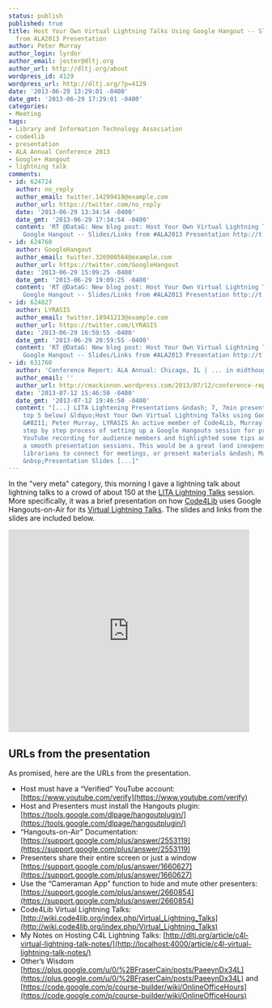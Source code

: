 ```yaml
---
status: publish
published: true
title: Host Your Own Virtual Lightning Talks Using Google Hangout -- Slides and Links
  from ALA2013 Presentation
author: Peter Murray
author_login: lyrdor
author_email: jester@dltj.org
author_url: http://dltj.org/about
wordpress_id: 4129
wordpress_url: http://dltj.org/?p=4129
date: '2013-06-29 13:29:01 -0400'
date_gmt: '2013-06-29 17:29:01 -0400'
categories:
- Meeting
tags:
- Library and Information Technology Association
- code4lib
- presentation
- ALA Annual Conference 2013
- Google+ Hangout
- lightning talk
comments:
- id: 624724
  author: no_reply
  author_email: twitter.14299418@example.com
  author_url: https://twitter.com/no_reply
  date: '2013-06-29 13:34:54 -0400'
  date_gmt: '2013-06-29 17:34:54 -0400'
  content: 'RT @DataG: New blog post: Host Your Own Virtual Lightning Talks Using
    Google Hangout -- Slides/Links from #ALA2013 Presentation http://t.co&hellip;'
- id: 624760
  author: GoogleHangout
  author_email: twitter.326900564@example.com
  author_url: https://twitter.com/GoogleHangout
  date: '2013-06-29 15:09:25 -0400'
  date_gmt: '2013-06-29 19:09:25 -0400'
  content: 'RT @DataG: New blog post: Host Your Own Virtual Lightning Talks Using
    Google Hangout -- Slides/Links from #ALA2013 Presentation http://t.co&hellip;'
- id: 624827
  author: LYRASIS
  author_email: twitter.18941213@example.com
  author_url: https://twitter.com/LYRASIS
  date: '2013-06-29 16:59:55 -0400'
  date_gmt: '2013-06-29 20:59:55 -0400'
  content: 'RT @DataG: New blog post: Host Your Own Virtual Lightning Talks Using
    Google Hangout -- Slides/Links from #ALA2013 Presentation http://t.co&hellip;'
- id: 631760
  author: 'Conference Report: ALA Annual: Chicago, IL | ... in midthought...'
  author_email: ''
  author_url: http://cmackinnon.wordpress.com/2013/07/12/conference-report-ala-annual-chicago-il/
  date: '2013-07-12 15:46:50 -0400'
  date_gmt: '2013-07-12 19:46:50 -0400'
  content: "[...] LITA Lightening Presentations &ndash; 7, 7min presentations (my
    top 5 below) &ldquo;Host Your Own Virtual Lightning Talks using Google Hangout.&rdquo;
    &#8211; Peter Murray, LYRASIS An active member of Code4Lib, Murray laid out the
    step by step process of setting up a Google Hangouts session for presenters and
    YouTube recording for audience members and highlighted some tips and tricks for
    a smooth presentation sessions. This would be a great (and inexpensive) way for
    librarians to connect for meetings, or present materials &ndash; Maybe OA week?
    &nbsp;Presentation Slides [...]"
---
```

In the "very meta" category, this morning I gave a lightning talk about lightning talks to a crowd of about 150 at the [LITA Lightning Talks](http://litablog.org/2013/06/lita-lightning-rounds-at-ala-annual/) session. 
More specifically, it was a brief presentation on how [Code4Lib](http://www.code4lib.org/) uses Google Hangouts-on-Air for its [Virtual Lightning Talks](http://wiki.code4lib.org/index.php/Virtual_Lightning_Talks). 
The slides and links from the slides are included below.

<iframe src="http://www.slideshare.net/slideshow/embed_code/23663886" width="476" height="400" frameborder="0" marginwidth="0" marginheight="0" scrolling="no"></iframe>

## URLs from the presentation

As promised, here are the URLs from the presentation.

* Host must have a “Verified” YouTube account: [https://www.youtube.com/verify](https://www.youtube.com/verify)
* Host and Presenters must install the Hangouts plugin: [https://tools.google.com/dlpage/hangoutplugin/](https://tools.google.com/dlpage/hangoutplugin/)
* “Hangouts-on-Air” Documentation: [https://support.google.com/plus/answer/2553119](https://support.google.com/plus/answer/2553119)
* Presenters share their entire screen or just a window [https://support.google.com/plus/answer/1660627](https://support.google.com/plus/answer/1660627)
* Use the “Cameraman App” function to hide and mute other presenters: [https://support.google.com/plus/answer/2660854](https://support.google.com/plus/answer/2660854)
* Code4Lib Virtual Lightning Talks: [http://wiki.code4lib.org/index.php/Virtual_Lightning_Talks](http://wiki.code4lib.org/index.php/Virtual_Lightning_Talks)
* My Notes on Hosting C4L Lightning Talks: [http://dltj.org/article/c4l-virtual-lightning-talk-notes/](http://localhost:4000/article/c4l-virtual-lightning-talk-notes/)
* Other’s Wisdom [https://plus.google.com/u/0/%2BFraserCain/posts/PaeeynDx34L](https://plus.google.com/u/0/%2BFraserCain/posts/PaeeynDx34L) and [https://code.google.com/p/course-builder/wiki/OnlineOfficeHours](https://code.google.com/p/course-builder/wiki/OnlineOfficeHours)
